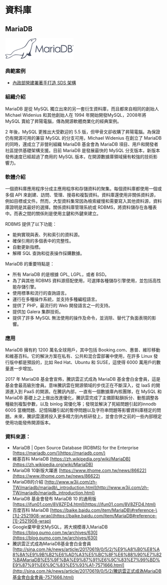# **資料庫**

## **MariaDB**

![](/assets/MariaDB.png)

### 典範案例

* [內政部營建署著手打造 SDS 架構](/use-case/di-zhi-teng-yun-wang-yun-yong-duo-tao-kai-yuan-ruan-ti/ying-jian-shu-zhu-shou-da-zao-sds-jia-gou.md)

### 組織介紹

MariaDB 是從 MySQL 獨立出來的另一套衍生資料庫，而且都來自相同的創始人 Michael Widenius 和其他創始人在 1994 年開始開發MySQL，2008年將 MySQL 賣給了昇陽電腦，傳為開源軟體商業化的經典案例。

2 年後，MySQL 更推出大受歡迎的 5.5 版，但甲骨文卻收購了昇陽電腦。為保證仍有開源可用的兼容 MySQL 的分支可用，Michael Widenius 在創立了 MariaDB 的同時，還成立了非營利組織 MariaDB 基金會為 MariaDB 項目、用戶和開發者社區提供基礎架構支援。目前 MariaDB 是發展最快的 MySQL 分支版本，新版本發佈速度已經超過了商用的 MySQL 版本，在開源數據庫領域擁有較強的技術影響力。

### 軟體介紹

一個資料庫應用程序分成主應用程序和存儲資料的聚集。每個資料庫都使用一個或多個 API 來創建、訪問、管理、搜尋和複製資料。資料庫還使用非關係資料源，例如目標或文件。然而，大型資料集常因為檢索緩慢和需要寫入其他資料源，資料庫證明是其最好的選擇。關係資料庫管理系統或 RDBMS，將資料儲存在各種表中。而表之間的關係則是使用主鍵和外鍵來建立。

RDBMS 提供了以下功能：

* 能夠實現與表、列和索引的資料源。
* 確保引用的多個表中的完整性。
* 自動更新指標。
* 解釋 SQL 查詢和從表操作採購數據。

MariaDB 的重要特點是：

* 所有 MariaDB 的是根據 GPL, LGPL，或者 BSD。
* 為了與其他 RDBMS 資料源搭配使用，可選擇各種儲存引擎使用，並包括高性能存儲引擎。
* 使用標準和流行的查詢語言。
* 運行在多種操作系統，並支持多種編程語言。
* 提供了 PHP，最流行的 Web 開發語言之一的支持。
* 提供加 Galera 集群技術。
* 提供了許多 MySQL 無法使用的操作及命令，並消除、替代了負面表現的影響。

### 應用

MariaDB 擁有約 1200 萬名全球用戶，其中包括 Booking.com、惠普、維珍移動和維基百科。它的解決方案在私有、公共和混合雲部署中使用，在許多 Linux 發行版中都是預設的，比如 Red Hat、Ubuntu 和 SUSE，這使得 6000 萬用戶的數量進一步增加。

2017 年 MariaDB 基金會宣佈，騰訊雲正式成為 MariaDB 基金會白金會員，這是基金會最高級別會員。意味騰訊雲在開源領域的步伐正在不斷深入，從 IaaS 的開源進入到 PaaS 的開源。在騰訊內部，一直有一個數據庫內核團隊，在 MySQL 和 MariaDB 基礎上之上做出改進優化，騰訊雲完成了主備節點鎖拆分、動態調整各種級別複製參數，以及 binlog 寫優化等；發現並解決了死結問題引起的innodb 600S 當機問題、記憶隔離引起的暫停問題以及字符串問題等影響資料庫穩定的問題。未來，騰訊雲還將投入更多精力到內核研發上，並會合併之前的一些內部穩定使用功能發佈開源版本。

### 資料來源：

* MariaDB \| Open Source Database \(RDBMS\) for the Enterprise [https://mariadb.com/](https://mariadb.com/)
* 維基百科 MariaDB [https://zh.wikipedia.org/wiki/MariaDB](https://zh.wikipedia.org/wiki/MariaDB)
* MariaDB 10新版大躍進 [https://www.ithome.com.tw/news/86622](https://www.ithome.com.tw/news/86622)
* MariaDB的介紹 [http://www.w3ii.com/zh-TW/mariadb/mariadb\_introduction.html](http://www.w3ii.com/zh-TW/mariadb/mariadb_introduction.html)
* MariaDB 基金會發布 MariaDB 10 的通用版 [https://ifun01.com/8V8ZFD4.html](https://ifun01.com/8V8ZFD4.html)
* 百度百科 MariaDB [https://baike.baidu.com/item/MariaDB\#reference-\[1\]-2521908-wrap](https://baike.baidu.com/item/MariaDB#reference-[1]-2521908-wrap)
* Google棄甲骨文MySQL，將大規模導入MariaDB [https://blog.pumo.com.tw/archives/630](https://blog.pumo.com.tw/archives/630)
* 騰訊雲正式成為MariaDB基金會白金會員 [http://sina.com.hk/news/article/20170619/0/5/2/%E9%A8%B0%E8%A8%8A%E9%9B%B2%E6%AD%A3%E5%BC%8F%E6%88%90%E7%82%BAMariaDB%E5%9F%BA%E9%87%91%E6%9C%83%E7%99%BD%E9%87%91%E6%9C%83%E5%93%A1-7571666.html](http://sina.com.hk/news/article/20170619/0/5/2/騰訊雲正式成為MariaDB基金會白金會員-7571666.html)



